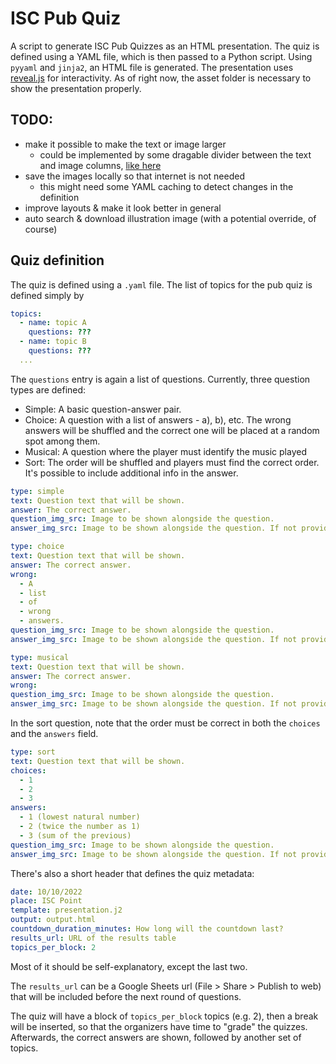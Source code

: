 # ISC Pub Quiz
A script to generate ISC Pub Quizzes as an HTML presentation.
The quiz is defined using a YAML file, which is then passed to a Python script.
Using `pyyaml` and `jinja2`, an HTML file is generated.
The presentation uses [reveal.js](https://github.com/hakimel/reveal.js) for interactivity.
As of right now, the asset folder is necessary to show the presentation properly.

## TODO:
* make it possible to make the text or image larger
  * could be implemented by some dragable divider between the text and image columns, [like here](https://stackoverflow.com/questions/55565001/how-do-you-allow-a-user-to-manually-resize-a-div-element-vertically)
* save the images locally so that internet is not needed
  * this might need some YAML caching to detect changes in the definition
* improve layouts & make it look better in general
* auto search & download illustration image (with a potential override, of course)

## Quiz definition
The quiz is defined using a `.yaml` file.
The list of topics for the pub quiz is defined simply by
```yaml
topics:
  - name: topic A
    questions: ???
  - name: topic B
    questions: ???
  ...
```
The `questions` entry is again a list of questions.
Currently, three question types are defined:
* Simple: A basic question-answer pair.
* Choice: A question with a list of answers - a), b), etc. The wrong answers will be shuffled and the correct one will be placed at a random spot among them.
* Musical: A question where the player must identify the music played
* Sort: The order will be shuffled and players must find the correct order. It's possible to include additional info in the answer. 
```yaml
type: simple
text: Question text that will be shown.
answer: The correct answer.
question_img_src: Image to be shown alongside the question.
answer_img_src: Image to be shown alongside the question. If not provided, the question image will be shown.
```
```yaml
type: choice
text: Question text that will be shown.
answer: The correct answer.
wrong:
  - A
  - list
  - of
  - wrong
  - answers.
question_img_src: Image to be shown alongside the question.
answer_img_src: Image to be shown alongside the question. If not provided, the question image will be shown.

```
```yaml
type: musical
text: Question text that will be shown.
answer: The correct answer.
wrong:
question_img_src: Image to be shown alongside the question.
answer_img_src: Image to be shown alongside the question. If not provided, the question image will be shown.

```
In the sort question, note that the order must be correct in both the `choices` and the `answers` field. 
```yaml
type: sort
text: Question text that will be shown.
choices: 
  - 1
  - 2
  - 3
answers:
  - 1 (lowest natural number)
  - 2 (twice the number as 1)
  - 3 (sum of the previous)
question_img_src: Image to be shown alongside the question.
answer_img_src: Image to be shown alongside the question. If not provided, the question image will be shown.

```

There's also a short header that defines the quiz metadata:
```yaml
date: 10/10/2022
place: ISC Point
template: presentation.j2
output: output.html
countdown_duration_minutes: How long will the countdown last?
results_url: URL of the results table
topics_per_block: 2
```
Most of it should be self-explanatory, except the last two.

The `results_url` can be a Google Sheets url (File > Share > Publish to web) that will be included before the next round of questions.

The quiz will have a block of `topics_per_block` topics (e.g. 2), then a break will be inserted, so that the organizers have time to "grade" the quizzes. Afterwards, the correct answers are shown, followed by another set of topics.
